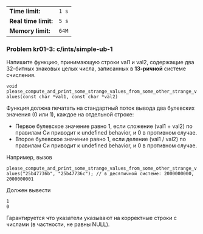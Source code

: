 |                      |       |
|----------------------|-------|
| **Time limit:**      | `1 s` |
| **Real time limit:** | `5 s` |
| **Memory limit:**    | `64M` |


### Problem kr01-3: c/ints/simple-ub-1

Напишите функцию, принимающую строки val1 и val2, содержащие два 32-битных знаковых целых числа,
записанных в **13-ричной** системе счисления.

`void please_compute_and_print_some_strange_values_from_some_other_strange_values(const char *val1,
const char *val2)`

Функция должна печатать на стандартный поток вывода два булевских значения (0 или 1), каждое на
отдельной строке:

* Первое булевское значение равно 1, если сложение (val1 + val2) по правилам Си приводит к undefined behavior, и 0 в противном случае.
* Второе булевское значение равно 1, если деление (val1 / val2) по правилам Си приводит к undefined behavior, и 0 в противном случае.

Например, вызов

`please_compute_and_print_some_strange_values_from_some_other_strange_values("25b47736b",
"25b47736c"); // в десятичной системе: 2000000000, 2000000001`

Должен вывести

    
    
    1
    0

Гарантируется что указатели указывают на корректные строки с числами (в частности, не равны NULL).

